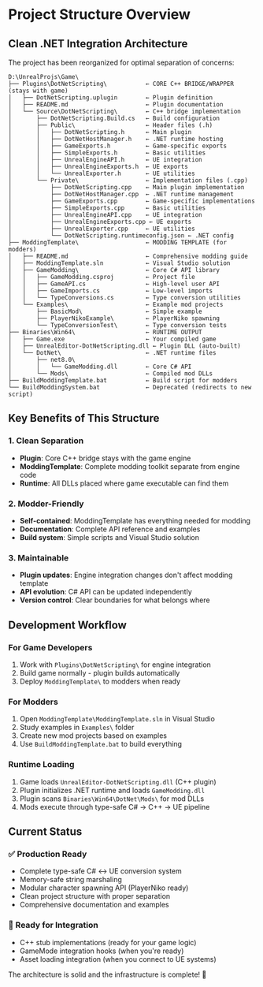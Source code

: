 # Project Structure Overview

## Clean .NET Integration Architecture

The project has been reorganized for optimal separation of concerns:

```
D:\UnrealProjs\Game\
├── Plugins\DotNetScripting\           ← CORE C++ BRIDGE/WRAPPER (stays with game)
│   ├── DotNetScripting.uplugin        ← Plugin definition
│   ├── README.md                      ← Plugin documentation
│   └── Source\DotNetScripting\        ← C++ bridge implementation
│       ├── DotNetScripting.Build.cs   ← Build configuration
│       ├── Public\                    ← Header files (.h)
│       │   ├── DotNetScripting.h      ← Main plugin
│       │   ├── DotNetHostManager.h    ← .NET runtime hosting
│       │   ├── GameExports.h          ← Game-specific exports
│       │   ├── SimpleExports.h        ← Basic utilities
│       │   ├── UnrealEngineAPI.h      ← UE integration
│       │   ├── UnrealEngineExports.h  ← UE exports
│       │   └── UnrealExporter.h       ← UE utilities
│       └── Private\                   ← Implementation files (.cpp)
│           ├── DotNetScripting.cpp    ← Main plugin implementation
│           ├── DotNetHostManager.cpp  ← .NET runtime management
│           ├── GameExports.cpp        ← Game-specific implementations
│           ├── SimpleExports.cpp      ← Basic utilities
│           ├── UnrealEngineAPI.cpp    ← UE integration
│           ├── UnrealEngineExports.cpp ← UE exports
│           ├── UnrealExporter.cpp     ← UE utilities
│           └── DotNetScripting.runtimeconfig.json ← .NET config
├── ModdingTemplate\                   ← MODDING TEMPLATE (for modders)
│   ├── README.md                      ← Comprehensive modding guide
│   ├── ModdingTemplate.sln            ← Visual Studio solution
│   ├── GameModding\                   ← Core C# API library
│   │   ├── GameModding.csproj         ← Project file
│   │   ├── GameAPI.cs                 ← High-level user API
│   │   ├── GameImports.cs             ← Low-level imports
│   │   └── TypeConversions.cs         ← Type conversion utilities
│   └── Examples\                      ← Example mod projects
│       ├── BasicMod\                  ← Simple example
│       ├── PlayerNikoExample\         ← PlayerNiko spawning
│       └── TypeConversionTest\        ← Type conversion tests
├── Binaries\Win64\                    ← RUNTIME OUTPUT
│   ├── Game.exe                       ← Your compiled game
│   ├── UnrealEditor-DotNetScripting.dll ← Plugin DLL (auto-built)
│   └── DotNet\                        ← .NET runtime files
│       ├── net8.0\
│       │   └── GameModding.dll        ← Core C# API
│       └── Mods\                      ← Compiled mod DLLs
├── BuildModdingTemplate.bat           ← Build script for modders
└── BuildModdingSystem.bat             ← Deprecated (redirects to new script)
```

## Key Benefits of This Structure

### 1. Clean Separation
- **Plugin**: Core C++ bridge stays with the game engine
- **ModdingTemplate**: Complete modding toolkit separate from engine code
- **Runtime**: All DLLs placed where game executable can find them

### 2. Modder-Friendly
- **Self-contained**: ModdingTemplate has everything needed for modding
- **Documentation**: Complete API reference and examples
- **Build system**: Simple scripts and Visual Studio solution

### 3. Maintainable
- **Plugin updates**: Engine integration changes don't affect modding template
- **API evolution**: C# API can be updated independently
- **Version control**: Clear boundaries for what belongs where

## Development Workflow

### For Game Developers
1. Work with `Plugins\DotNetScripting\` for engine integration
2. Build game normally - plugin builds automatically
3. Deploy `ModdingTemplate\` to modders when ready

### For Modders
1. Open `ModdingTemplate\ModdingTemplate.sln` in Visual Studio
2. Study examples in `Examples\` folder
3. Create new mod projects based on examples
4. Use `BuildModdingTemplate.bat` to build everything

### Runtime Loading
1. Game loads `UnrealEditor-DotNetScripting.dll` (C++ plugin)
2. Plugin initializes .NET runtime and loads `GameModding.dll`
3. Plugin scans `Binaries\Win64\DotNet\Mods\` for mod DLLs
4. Mods execute through type-safe C# → C++ → UE pipeline

## Current Status

### ✅ Production Ready
- Complete type-safe C# ↔ UE conversion system
- Memory-safe string marshaling
- Modular character spawning API (PlayerNiko ready)
- Clean project structure with proper separation
- Comprehensive documentation and examples

### 🔄 Ready for Integration
- C++ stub implementations (ready for your game logic)
- GameMode integration hooks (when you're ready)
- Asset loading integration (when you connect to UE systems)

The architecture is solid and the infrastructure is complete! 🚀
